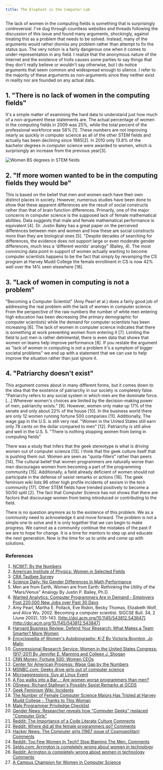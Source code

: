 ```yaml
---
title: The Elephant in the Computer Lab
---
```


The lack of women in the computing fields is something that is surprisingly controversial. I've dug through countless websites and threads following the discussion of this issue and found many arguments, shockingly, against treating this as a problem that needs to be solved. Instead, many of the arguments would rather dismiss any problem rather than attempt to fix the status quo. The very notion is a fairly dangerous one when it comes to under-representation in any field. I realize that the anonymous nature of the Internet and the existence of trolls causes some parties to say things that they don't really believe or wouldn't say otherwise, but I do notice arguments that seem common and widespread enough to silence. I refer to the majority of these arguments as non-arguments since they neither exist in reality nor are founded on any actual data.

## 1. "There is no lack of women in the computing fields" 

It's a simple matter of examining the hard data to understand just how much of a non-argument these statements are. The actual percentage of women in the computing fields in 2009 was 25%, while the total percent of the professional workforce was 58% [1]. These numbers are not improving nearly as quickly in computer science as all of the other STEM fields and actually has been declining since 1985[2]. In 2010 only 13.8% of the bachelor degrees in computer science were awarded to women, which is surprisingly an increase from the previous year[3].

![Women BS degrees in STEM fields](degrees.png)

## 2. "If more women wanted to be in the computing fields they would be" 

This is based on the belief that men and women each have their own distinct places in society. However, numerous studies have been done to show that these apparent differences are the result of social constructs rather than that of brain function differences. Primarily, one of the major concerns in computer science is the supposed lack of female mathematical abilities. Data suggests that male and female mathematical performance is equivalent [4]. Dr. Justin Baley has a great paper on the perceived differences between men and women and how these are social constructs more than they are biological ones [5]. "Despite decades of searching for differences, the evidence does not support large or even moderate gender differences, much less a 'different worlds' analogy" (Bailey, 4). The most convincing data point in support of women actually wanting to become computer scientists happens to be the fact that simply by revamping the CS program at Harvey Mudd College the female enrollment in CS is now 42% well over the 14% seen elsewhere [18]. 

## 3. "Lack of women in computing is not a problem" 

"Becoming a Computer Scientist" (Amy Pearl et al.) does a fairly good job of addressing the real problem with the lack of women in computer science. From the perspective of the raw numbers the number of white men entering high education has been decreasing (the primary demographic for computer scientists) while the demand for computer scientists has been increasing [6]. The lack of women in computer science indicates that there is something at work preventing women from entering it [7]. Limiting the field to just men is rather detrimental; there is even data that shows that women on teams help improve performance [8]. If you restate the argument as "lack of women in computing is not a problem it's a symptom of bigger societal problems" we end up with a statement that we can use to help improve the situation rather than just ignore it.

## 4. "Patriarchy doesn't exist" 

This argument comes about in many different forms, but it comes down to the idea that the existence of patriarchy in our society is completely false. "Patriarchy refers to any social system in which men are the dominate force. [...] Wherever women's choices are limited by the decision-making power of men, patriarchy exists." [9]. However, women only make up 17% of the senate and only about 22% of the house [10]. In the business world there are only 12 women running fortune 500 companies [11]. Additionally, The wage gap in the U.S. is still very real. "Women in the United States still earn only 78 cents on the dollar compared to men" [12]. Patriarchy is still alive and well in the U.S.
5. "There is nothing stopping women from being in computing fields" 

There was a study that infers that the geek stereotype is what is driving women out of computer science [13]. I think that the geek culture itself that is pushing them out. Women are seen as "quota-fillers" rather than peers [14]. The cultural belief that women programmers are naturally worse than men discourages women from becoming a part of the programming community [15]. Additionally, a field already deficient of women should not participate in the defense of sexist remarks or actions [16]. The geek feminism wiki lists 96 other high profile incidents of sexism in the tech community [17]. Other STEM fields have trended positively to become a 50/50 split [2]. The fact that Computer Science has not shows that there are factors that discourage women from being introduced or contributing to the field.

There is no question anymore as to the existence of this problem. We as a community need to acknowledge it and move forward. The problem is not a simple one to solve and it is only together that we can begin to make progress. We cannot as a community continue the mistakes of the past if we are to hope for change. It is a time for mentors to step up and educate the next generation. Now is the time for us to unite and come up with solutions.

### References

1. [NCWIT: By the Numbers](http://ncwit.org/pdf/BytheNumbers09.pdf)
2. [American Institute of Physics: Women in Selected Fields](http://www.aip.org/statistics/trends/reports/spring07a.pdf)
3. [CRA Taulbee Survey](http://www.cra.org/resources/taulbee/)
4. [Science Daily: No Gender Differences In Math Performance](http://www.sciencedaily.com/releases/2008/07/080724192258.htm)
5. Men are from Earth, Women are from Earth: Rethinking the Utility of the "Mars/Venus" Analogy By Justin P. Bailey, Ph.D.
6. [Wanted Analytics: Computer Programmers Are in Demand - Employers Post 220,000 New Jobs over Past 30 Days](http://www.wantedanalytics.com/insight/2011/05/24/computer-programmers-are-in-demand-employers-post-220000-new-jobs-over-past-30-days-4/)
7. Amy Pearl, Martha E. Pollack, Eve Riskin, Becky Thomas, Elizabeth Wolf, and Alice Wu. 2002. Becoming a computer scientist. SIGCSE Bull. 34, 2 (June 2002), 135-143. [http://doi.acm.org/10.1145/543812.543847](http://doi.acm.org/10.1145/543812.543847)
8. [Harvard Business Review: Defend Your Research: What Makes a Team Smarter? More Women](http://hbr.org/2011/06/defend-your-research-what-makes-a-team-smarter-more-women/sb1)
9. [Encyclopedia of Women's Autobiography: K-Z By Victoria Boynton, Jo Malin](http://books.google.com/books?id=W0pRCki6Jn8C&pg=PA453#v=onepage&q&f=false)
10. [Congressional Research Service: Women in the United States Congress: 1917-2011 By Jennifer E. Manning and Colleen J. Shogan](http://www.google.com/url?sa=t&source=web&cd=3&sqi=2&ved=0CDIQFjAC&url=http%3A%2F%2Fwww.senate.gov%2FCRSReports%2Fcrs-publish.cfm%3Fpid%3D%25270E%252C*PLS%253D%2522%2540%2520%2520%250A&rct=j&q=percent%20women%20in%20congress&ei=lk5DTtC5F4XMgQfj_uiiCQ&usg=AFQjCNF_MgY0fWJbE3xu0Dh26ueEv3Z7Aw&sig2=-OxKwP2VTUZTBWkL39UX7A&cad=rja)
11. [CNN Money: Fortune 500: Women CEOs](http://money.cnn.com/magazines/fortune/fortune500/2011/womenceos/)
12. [Center for American Progress: Wage Gap by the Numbers](http://www.americanprogress.org/issues/2009/01/wage_gap_numbers.html)
13. [MSNBC.com: Geeks drive girls out of computer science](http://www.msnbc.msn.com/id/34437233/#.TkrjGYKAJlN)
14. [Microaggressions: Guy at Linux Event](http://groans.tumblr.com/post/7984116421/literaltoddler-microaggressions-guy-at-linux)
15. [A Foo walks into a Bar...: Are women worse programmers than men?](http://coldattic.info/shvedsky/pro/blogs/a-foo-walks-into-a-bar/posts/33)
16. [OSnews: Richard Stallman's Possibly Sexist Remarks at GCDS](http://www.osnews.com/comments/21803)
17. [Geek Feminism Wiki: Incidents](http://geekfeminism.wikia.com/wiki/Category:Incidents)
18. [The Number of Female Computer Science Majors Has Tripled at Harvey Mudd College - Thanks to This Woman](http://www.themarysue.com/maria-klawe-harvey-mudd/)
19. [Male Programmer Priviledge Checklist](http://geekfeminism.wikia.com/wiki/Male_Programmer_Privilege_Checklist)
20. [Gender News: Researcher reveals how "Computer Geeks" replaced "Computer Girls"](http://www.stanford.edu/group/gender/cgi-bin/wordpressblog/2011/06/researcher-reveals-how-computer-geeks-replaced-computer-girls/)
21. [Reddit: The Importance of a Code Literate Culture Comments](http://www.reddit.com/r/programming/comments/ip0k9/the_importance_of_a_code_literate_culture/)
22. [Reddit: Where did all the female programmers go? Comments](http://www.reddit.com/r/programming/comments/j0g88/where_did_all_the_female_programmers_go/)
23. [Hacker News: The Computer girls (1967 issue of Cosmopolitan) Comments](http://news.ycombinator.com/item?id=2825920)
24. [Reddit: Too Few Women In Tech? Stop Blaming The Men. Comments](http://www.reddit.com/r/programming/comments/d6u9m/too_few_women_in_tech_stop_blaming_the_men/)
25. [Seldo.com: Arrington is completely wrong about women in technology](http://seldo.com/weblog/2010/08/29/arrington_is_completely_wrong_about_women_in_technology)
26. [Reddit: Arrington is completely wrong about women in technology Comments](http://www.reddit.com/r/programming/comments/d6z9q/arrington_is_completely_wrong_about_women_in/)
27. [A Campus Champion for Women in Computer Science](http://www.businessweek.com/magazine/a-campus-champion-for-women-in-computer-science-09222011.html)
